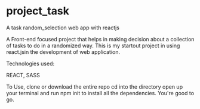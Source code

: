 # project_task
A task random_selection web app with reactjs


A Front-end focused project that helps in making decision about a collection of tasks to do in a randomized way. This is my startout project in using
react.jsin the development of web application.

Technologies used:

REACT,
SASS

To Use, clone or download the entire repo
cd into the directory
open up your terminal and run npm init to install all the dependencies.
You're good to go.
